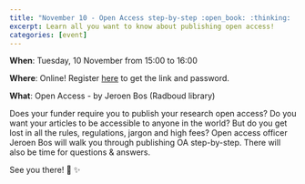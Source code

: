 ```yaml
---
title: "November 10 - Open Access step-by-step :open_book: :thinking: :open_mouth:"
excerpt: Learn all you want to know about publishing open access!
categories: [event]
---
```


**When**: Tuesday, 10 November from 15:00 to 16:00

**Where**: Online! Register [here](https://forms.gle/TUQBcp9ksLufHFq49) to get the link and password.

**What**: Open Access - by Jeroen Bos (Radboud library)

Does your funder require you to publish your research open access? Do you want your articles to be accessible to anyone in the world? But do you get lost in all the rules, regulations, jargon and high fees? Open access officer Jeroen Bos will walk you through publishing OA step-by-step. There will also be time for questions & answers. 

See you there! :wave: :sparkles:
